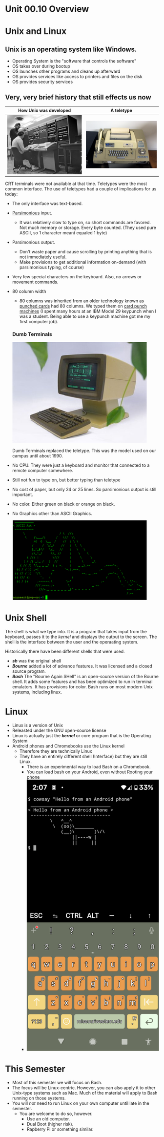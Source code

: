 # Unit 00.10 Overview

# Unix and Linux

## Unix is an operating system like Windows.  

* Operating System is the "software that controls the software"
* OS takes over during bootup
* OS launches other programs and cleans up afterward
* OS provides services like access to printers and files on the disk
* OS provides security services

## Very, very brief history that still effects us now

How Unix was developed | A teletype
-----------------------|-----------
![Thompson and Ritchie at PDP-11](/Unit_00_CourseOverview/images/1920px-Ken_Thompson_sitting_and_Dennis_Ritchie_at_PDP-11.jpg) | ![A teletype machine showing the peg-style keyboard and paper](/Unit_00_CourseOverview/images/teletype.jpg)

CRT terminals were not available at that time.  Teletypes were the most common interface.  The use of teletypes had a couple of implications for us today:

* The only interface was text-based.
* [Parsimonious](https://www.merriam-webster.com/dictionary/parsimonious) input.  
  * It was relatively slow to type on, so short commands are favored.
  Not much memory or storage.  Every byte counted.  (They used pure ASCII, so 1 character meant equaled 1 byte)
* Parsimonious output.  
  * Don't waste paper and cause scrolling by printing anything that is not immediately useful.
  * Make provisions to get additional information on-demand (with parsimonious typing, of course)
* Very few special characters on the keyboard.  Also, no arrows or movement commands.
* 80 column width
  * 80 columns was inherited from an older technology known as [punched cards](https://upload.wikimedia.org/wikipedia/commons/f/f3/Punched_card.jpg) had 80 columns.  We typed them on [card punch machines](https://www.youtube.com/watch?v=YnnGbcM-H8c)  (I spent many hours at an IBM Model 29 keypunch when I was a student.  Being able to use a keypunch machine got me my first computer job).

  ### Dumb Terminals

  ![A CRT Dumb Terminal](/Unit_00_CourseOverview/images/hpDumbTerminal.jpg)
  
  Dumb Terminals replaced the teletype.  This was the model used on our campus until about 1990.

* No CPU.  They were just a keyboard and monitor that connected to a remote computer somewhere.
* Still not fun to type on, but better typing than teletype
* No cost of paper, but only 24 or 25 lines.  So parsimonious output is still important.
* No color.  Either green on black or orange on black.
* No Graphics other than ASCII Graphics.
  
  ![ASCII Graphics](images/asciiArtSmall.png)

# Unix Shell

The shell is what we type into.  It is a program that takes input from the keyboard, passes it to the *kernel* and displays the output to the screen.  The shell is the interface between the user and the operaating system.

Historically there have been different shells that were used.

* ***sh*** was the original shell
* ***Bourne*** added a lot of advance features.  It was licensed and a closed source program.
* ***Bash*** The "Bourne Again SHell" is an open-source version of the Bourne shell.  It adds some features and has been optimized to run in terminal emulators.  It has provisions for color.  Bash runs on most modern Unix systems, including linux.

# Linux

* Linux is a version of Unix
* Releasted under the GNU open-source license
* Linux is actually just the ***kernel*** or core program that is the Operating System
* Android phones and Chromebooks use the Linux kernel
  * Therefore they are technically Linux
  * They have an entirely different shell (Interface) but they are still Linux.
    * There is an experimental way to load Bash on a Chromebook.
    * You can load bash on your Android, even without Rooting your phone
    * ![Bash on Android](images/BashOnAndroidSmall.png)

# This Semester

* Most of this semester we will focus on Bash.
* The focus will be Linux-centric.  However, you can also apply it to other Unix-type systems such as Mac.  Much of the material will apply to Bash running on those systems.
* You will *not* need to run Linux on your own computer until late in the semester.
  * You are welcome to do so, however.
    * Use an old computer.
    * Dual Boot (higher risk).
    * Rapberry Pi or something similar.

